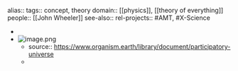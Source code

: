 alias::
tags:: concept, theory
domain:: [[physics]], [[theory of everything]]
people:: [[John Wheeler]]
see-also::
rel-projects:: #AMT, #X-Science


-
- ![image.png](../assets/image_1728692062805_0.png)
	- source:: https://www.organism.earth/library/document/participatory-universe
	-
